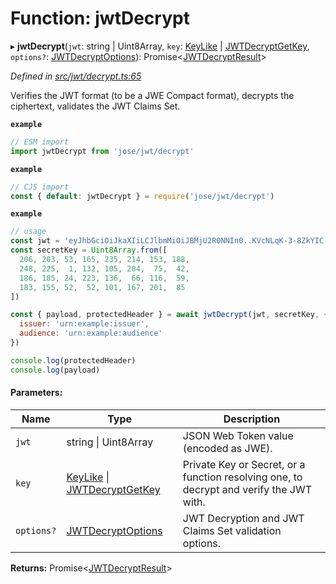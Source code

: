 # Function: jwtDecrypt

▸ **jwtDecrypt**(`jwt`: string \| Uint8Array, `key`: [KeyLike](../types/_types_d_.keylike.md) \| [JWTDecryptGetKey](../interfaces/_jwt_decrypt_.jwtdecryptgetkey.md), `options?`: [JWTDecryptOptions](../interfaces/_jwt_decrypt_.jwtdecryptoptions.md)): Promise<[JWTDecryptResult](../interfaces/_types_d_.jwtdecryptresult.md)\>

*Defined in [src/jwt/decrypt.ts:65](https://github.com/panva/jose/blob/v3.5.3/src/jwt/decrypt.ts#L65)*

Verifies the JWT format (to be a JWE Compact format), decrypts the ciphertext, validates the JWT Claims Set.

**`example`** 
```js
// ESM import
import jwtDecrypt from 'jose/jwt/decrypt'
```

**`example`** 
```js
// CJS import
const { default: jwtDecrypt } = require('jose/jwt/decrypt')
```

**`example`** 
```js
// usage
const jwt = 'eyJhbGciOiJkaXIiLCJlbmMiOiJBMjU2R0NNIn0..KVcNLqK-3-8ZkYIC.xSwF4VxO0kUMUD2W-cifsNUxnr-swyBq-nADBptyt6y9n79-iNc5b0AALJpRwc0wwDkJw8hNOMjApNUTMsK9b-asToZ3DXFMvwfJ6n1aWefvd7RsoZ2LInWFfVAuttJDzoGB.uuexQoWHwrLMEYRElT8pBQ'
const secretKey = Uint8Array.from([
  206, 203, 53, 165, 235, 214, 153, 188,
  248, 225,  1, 132, 105, 204,  75,  42,
  186, 185, 24, 223, 136,  66, 116,  59,
  183, 155, 52,  52, 101, 167, 201,  85
])

const { payload, protectedHeader } = await jwtDecrypt(jwt, secretKey, {
  issuer: 'urn:example:issuer',
  audience: 'urn:example:audience'
})

console.log(protectedHeader)
console.log(payload)
```

#### Parameters:

Name | Type | Description |
------ | ------ | ------ |
`jwt` | string \| Uint8Array | JSON Web Token value (encoded as JWE). |
`key` | [KeyLike](../types/_types_d_.keylike.md) \| [JWTDecryptGetKey](../interfaces/_jwt_decrypt_.jwtdecryptgetkey.md) | Private Key or Secret, or a function resolving one, to decrypt and verify the JWT with. |
`options?` | [JWTDecryptOptions](../interfaces/_jwt_decrypt_.jwtdecryptoptions.md) | JWT Decryption and JWT Claims Set validation options.  |

**Returns:** Promise<[JWTDecryptResult](../interfaces/_types_d_.jwtdecryptresult.md)\>

